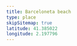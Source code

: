 ```yaml
---
title: Barceloneta beach
type: place
skipSitemap: true
latitude: 41.385022
longitude: 2.197796
---
```


